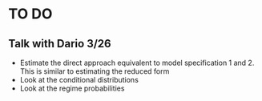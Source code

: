 # TO DO 

## Talk with Dario 3/26

* Estimate the direct approach equivalent to model specification 1 and 2. This is similar to estimating the reduced form 
* Look at the conditional distributions
* Look at the regime probabilities

